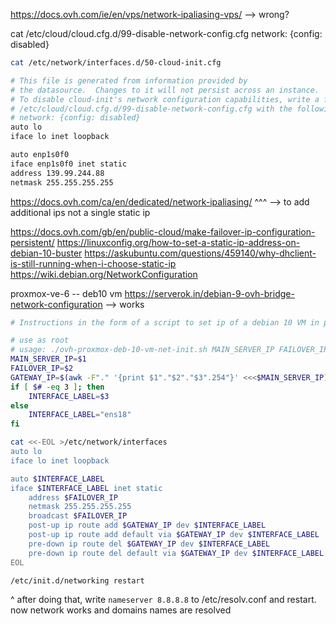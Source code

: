 
https://docs.ovh.com/ie/en/vps/network-ipaliasing-vps/ --> wrong?

cat /etc/cloud/cloud.cfg.d/99-disable-network-config.cfg
network: {config: disabled}

```bash
cat /etc/network/interfaces.d/50-cloud-init.cfg

# This file is generated from information provided by
# the datasource.  Changes to it will not persist across an instance.
# To disable cloud-init's network configuration capabilities, write a file
# /etc/cloud/cloud.cfg.d/99-disable-network-config.cfg with the following:
# network: {config: disabled}
auto lo
iface lo inet loopback

auto enp1s0f0
iface enp1s0f0 inet static
address 139.99.244.88
netmask 255.255.255.255
```

https://docs.ovh.com/ca/en/dedicated/network-ipaliasing/
^^^ --> to add additional ips not a single static ip

https://docs.ovh.com/gb/en/public-cloud/make-failover-ip-configuration-persistent/
https://linuxconfig.org/how-to-set-a-static-ip-address-on-debian-10-buster
https://askubuntu.com/questions/459140/why-dhclient-is-still-running-when-i-choose-static-ip
https://wiki.debian.org/NetworkConfiguration


proxmox-ve-6 -- deb10 vm https://serverok.in/debian-9-ovh-bridge-network-configuration --> works 

```bash
# Instructions in the form of a script to set ip of a debian 10 VM in proxmox ve 6

# use as root
# usage: ./ovh-proxmox-deb-10-vm-net-init.sh MAIN_SERVER_IP FAILOVER_IP
MAIN_SERVER_IP=$1
FAILOVER_IP=$2
GATEWAY_IP=$(awk -F"." '{print $1"."$2"."$3".254"}' <<<$MAIN_SERVER_IP)
if [ $# -eq 3 ]; then
    INTERFACE_LABEL=$3
else
    INTERFACE_LABEL="ens18"
fi

cat <<-EOL >/etc/network/interfaces
auto lo 
iface lo inet loopback

auto $INTERFACE_LABEL
iface $INTERFACE_LABEL inet static
    address $FAILOVER_IP
    netmask 255.255.255.255
    broadcast $FAILOVER_IP
    post-up ip route add $GATEWAY_IP dev $INTERFACE_LABEL
    post-up ip route add default via $GATEWAY_IP dev $INTERFACE_LABEL
    pre-down ip route del $GATEWAY_IP dev $INTERFACE_LABEL
    pre-down ip route del default via $GATEWAY_IP dev $INTERFACE_LABEL
EOL

/etc/init.d/networking restart
```

^ after doing that, write `nameserver 8.8.8.8` to /etc/resolv.conf and restart. now network works and domains names are resolved